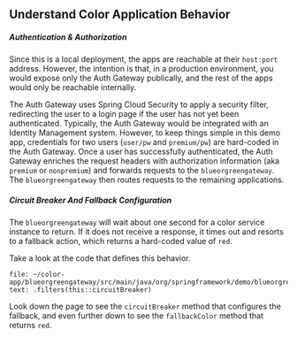 ## Understand Color Application Behavior

##### Authentication & Authorization
Since this is a local deployment, the apps are reachable at their `host:port` address.
However, the intention is that, in a production environment, you would expose only the Auth Gateway publically, 
and the rest of the apps would only be reachable internally.

The Auth Gateway uses Spring Cloud Security to apply a security filter, redirecting the user to a login page if the user has not yet been authenticated.
Typically, the Auth Gateway would be integrated with an Identity Management system. However, to keep things simple in this demo app, credentials for two users (`user/pw` and `premium/pw`) are hard-coded in the Auth Gateway.
Once a user has successfully authenticated, the Auth Gateway enriches the request headers with authorization information (aka `premium` or `nonpremium`) and forwards requests to the `blueorgreengateway`. The `blueorgreengateway` then routes requests to the remaining applications.

##### Circuit Breaker And Fallback Configuration
The `blueorgreengateway` will wait about one second for a color service instance to return.
If it does not receive a response, it times out and resorts to a fallback action, which returns a hard-coded value of `red`.

Take a look at the code that defines this behavior.
```editor:select-matching-text
file: ~/color-app/blueorgreengateway/src/main/java/org/springframework/demo/blueorgreengateway/BlueorgreengatewayApplication.java
text: .filters(this::circuitBreaker)
```

Look down the page to see the `circuitBreaker` method that configures the fallback, and even further down to see the `fallbackColor` method that returns `red`.

